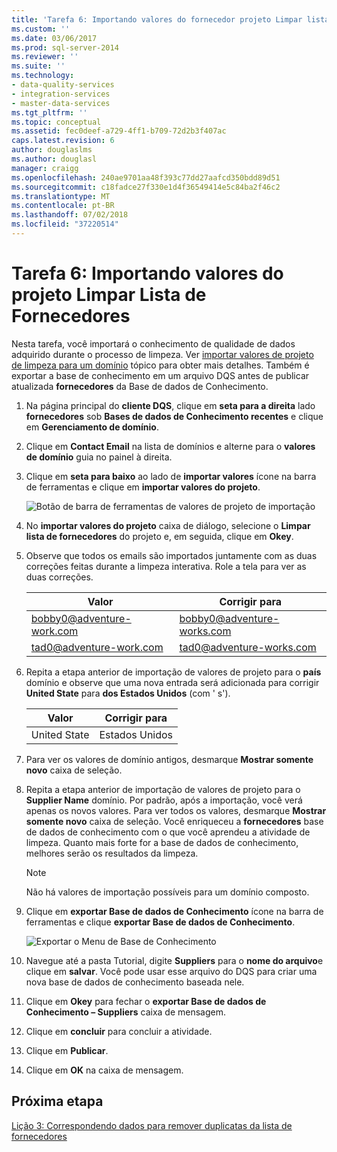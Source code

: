 ```yaml
---
title: 'Tarefa 6: Importando valores do fornecedor projeto Limpar lista | Microsoft Docs'
ms.custom: ''
ms.date: 03/06/2017
ms.prod: sql-server-2014
ms.reviewer: ''
ms.suite: ''
ms.technology:
- data-quality-services
- integration-services
- master-data-services
ms.tgt_pltfrm: ''
ms.topic: conceptual
ms.assetid: fec0deef-a729-4ff1-b709-72d2b3f407ac
caps.latest.revision: 6
author: douglaslms
ms.author: douglasl
manager: craigg
ms.openlocfilehash: 240ae9701aa48f393c77dd27aafcd350bdd89d51
ms.sourcegitcommit: c18fadce27f330e1d4f36549414e5c84ba2f46c2
ms.translationtype: MT
ms.contentlocale: pt-BR
ms.lasthandoff: 07/02/2018
ms.locfileid: "37220514"
---
```

# <a name="task-6-importing-values-from-the-cleanse-supplier-list-project"></a>Tarefa 6: Importando valores do projeto Limpar Lista de Fornecedores
  Nesta tarefa, você importará o conhecimento de qualidade de dados adquirido durante o processo de limpeza. Ver [importar valores de projeto de limpeza para um domínio](http://msdn.microsoft.com/library/hh479581.aspx) tópico para obter mais detalhes. Também é exportar a base de conhecimento em um arquivo DQS antes de publicar atualizada **fornecedores** da Base de dados de Conhecimento.  
  
1.  Na página principal do **cliente DQS**, clique em **seta para a direita** lado **fornecedores** sob **Bases de dados de Conhecimento recentes** e clique em **Gerenciamento de domínio**.  
  
2.  Clique em **Contact Email** na lista de domínios e alterne para o **valores de domínio** guia no painel à direita.  
  
3.  Clique em **seta para baixo** ao lado de **importar valores** ícone na barra de ferramentas e clique em **importar valores do projeto**.  
  
     ![Botão de barra de ferramentas de valores de projeto de importação](../../2014/tutorials/media/et-importingvaluesfromthecslistproject-01.jpg "importar botão de barra de ferramentas de valores de projeto")  
  
4.  No **importar valores do projeto** caixa de diálogo, selecione o **Limpar lista de fornecedores** do projeto e, em seguida, clique em **Okey**.  
  
5.  Observe que todos os emails são importados juntamente com as duas correções feitas durante a limpeza interativa. Role a tela para ver as duas correções.  
  
    |Valor|Corrigir para|  
    |-----------|----------------|  
    |bobby0@adventure-work.com|bobby0@adventure-works.com|  
    |tad0@adventure-work.com|tad0@adventure-works.com|  
  
6.  Repita a etapa anterior de importação de valores de projeto para o **país** domínio e observe que uma nova entrada será adicionada para corrigir **United State** para **dos Estados Unidos** (com ' s').  
  
    |Valor|Corrigir para|  
    |-----------|----------------|  
    |United State|Estados Unidos|  
  
7.  Para ver os valores de domínio antigos, desmarque **Mostrar somente novo** caixa de seleção.  
  
8.  Repita a etapa anterior de importação de valores de projeto para o **Supplier Name** domínio. Por padrão, após a importação, você verá apenas os novos valores. Para ver todos os valores, desmarque **Mostrar somente novo** caixa de seleção. Você enriqueceu a **fornecedores** base de dados de conhecimento com o que você aprendeu a atividade de limpeza. Quanto mais forte for a base de dados de conhecimento, melhores serão os resultados da limpeza.  
  
    > [!NOTE]  
    >  Não há valores de importação possíveis para um domínio composto.  
  
9. Clique em **exportar Base de dados de Conhecimento** ícone na barra de ferramentas e clique **exportar Base de dados de Conhecimento**.  
  
     ![Exportar o Menu de Base de Conhecimento](../../2014/tutorials/media/et-importingvaluesfromthecslistproject-02.jpg "exportar Base de Conhecimento de Menu")  
  
10. Navegue até a pasta Tutorial, digite **Suppliers** para o **nome do arquivo**e clique em **salvar**. Você pode usar esse arquivo do DQS para criar uma nova base de dados de conhecimento baseada nele.  
  
11. Clique em **Okey** para fechar o **exportar Base de dados de Conhecimento – Suppliers** caixa de mensagem.  
  
12. Clique em **concluir** para concluir a atividade.  
  
13. Clique em **Publicar**.  
  
14. Clique em **OK** na caixa de mensagem.  
  
## <a name="next-step"></a>Próxima etapa  
 [Lição 3: Correspondendo dados para remover duplicatas da lista de fornecedores](../../2014/tutorials/lesson-3-matching-data-to-remove-duplicates-from-supplier-list.md)  
  
  
